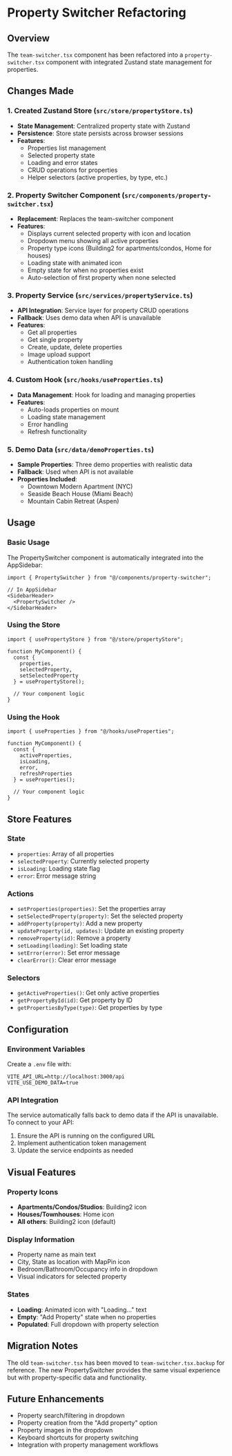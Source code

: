 # Property Switcher Refactoring

## Overview
The `team-switcher.tsx` component has been refactored into a `property-switcher.tsx` component with integrated Zustand state management for properties.

## Changes Made

### 1. Created Zustand Store (`src/store/propertyStore.ts`)
- **State Management**: Centralized property state with Zustand
- **Persistence**: Store state persists across browser sessions
- **Features**:
  - Properties list management
  - Selected property state
  - Loading and error states
  - CRUD operations for properties
  - Helper selectors (active properties, by type, etc.)

### 2. Property Switcher Component (`src/components/property-switcher.tsx`)
- **Replacement**: Replaces the team-switcher component
- **Features**:
  - Displays current selected property with icon and location
  - Dropdown menu showing all active properties
  - Property type icons (Building2 for apartments/condos, Home for houses)
  - Loading state with animated icon
  - Empty state for when no properties exist
  - Auto-selection of first property when none selected

### 3. Property Service (`src/services/propertyService.ts`)
- **API Integration**: Service layer for property CRUD operations
- **Fallback**: Uses demo data when API is unavailable
- **Features**:
  - Get all properties
  - Get single property
  - Create, update, delete properties
  - Image upload support
  - Authentication token handling

### 4. Custom Hook (`src/hooks/useProperties.ts`)
- **Data Management**: Hook for loading and managing properties
- **Features**:
  - Auto-loads properties on mount
  - Loading state management
  - Error handling
  - Refresh functionality

### 5. Demo Data (`src/data/demoProperties.ts`)
- **Sample Properties**: Three demo properties with realistic data
- **Fallback**: Used when API is not available
- **Properties Included**:
  - Downtown Modern Apartment (NYC)
  - Seaside Beach House (Miami Beach)
  - Mountain Cabin Retreat (Aspen)

## Usage

### Basic Usage
The PropertySwitcher component is automatically integrated into the AppSidebar:

```tsx
import { PropertySwitcher } from "@/components/property-switcher";

// In AppSidebar
<SidebarHeader>
  <PropertySwitcher />
</SidebarHeader>
```

### Using the Store
```tsx
import { usePropertyStore } from "@/store/propertyStore";

function MyComponent() {
  const { 
    properties, 
    selectedProperty, 
    setSelectedProperty 
  } = usePropertyStore();
  
  // Your component logic
}
```

### Using the Hook
```tsx
import { useProperties } from "@/hooks/useProperties";

function MyComponent() {
  const { 
    activeProperties, 
    isLoading, 
    error, 
    refreshProperties 
  } = useProperties();
  
  // Your component logic
}
```

## Store Features

### State
- `properties`: Array of all properties
- `selectedProperty`: Currently selected property
- `isLoading`: Loading state flag
- `error`: Error message string

### Actions
- `setProperties(properties)`: Set the properties array
- `setSelectedProperty(property)`: Set the selected property
- `addProperty(property)`: Add a new property
- `updateProperty(id, updates)`: Update an existing property
- `removeProperty(id)`: Remove a property
- `setLoading(loading)`: Set loading state
- `setError(error)`: Set error message
- `clearError()`: Clear error message

### Selectors
- `getActiveProperties()`: Get only active properties
- `getPropertyById(id)`: Get property by ID
- `getPropertiesByType(type)`: Get properties by type

## Configuration

### Environment Variables
Create a `.env` file with:
```
VITE_API_URL=http://localhost:3000/api
VITE_USE_DEMO_DATA=true
```

### API Integration
The service automatically falls back to demo data if the API is unavailable. To connect to your API:
1. Ensure the API is running on the configured URL
2. Implement authentication token management
3. Update the service endpoints as needed

## Visual Features

### Property Icons
- **Apartments/Condos/Studios**: Building2 icon
- **Houses/Townhouses**: Home icon
- **All others**: Building2 icon (default)

### Display Information
- Property name as main text
- City, State as location with MapPin icon
- Bedroom/Bathroom/Occupancy info in dropdown
- Visual indicators for selected property

### States
- **Loading**: Animated icon with "Loading..." text
- **Empty**: "Add Property" state when no properties
- **Populated**: Full dropdown with property selection

## Migration Notes

The old `team-switcher.tsx` has been moved to `team-switcher.tsx.backup` for reference. The new PropertySwitcher provides the same visual experience but with property-specific data and functionality.

## Future Enhancements

- Property search/filtering in dropdown
- Property creation from the "Add property" option
- Property images in the dropdown
- Keyboard shortcuts for property switching
- Integration with property management workflows
